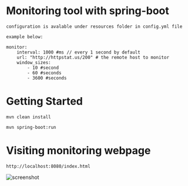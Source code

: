 # Monitoring tool with spring-boot

    configuration is avalable under resources folder in config.yml file
    
    example below:
    
    monitor:  
        interval: 1000 #ms // every 1 second by default
        url: "http://httpstat.us/200" # the remote host to monitor
        window_sizes:
            - 10 #second
            - 60 #seconds
            - 3600 #seconds 


# Getting Started
    mvn clean install

    mvn spring-boot:run


# Visiting monitoring webpage

    http://localhost:8080/index.html

![screenshot](https://gitlab.com/metao1/monitor-tool-spring-boot/-/raw/main/scsch.png?inline=false)
